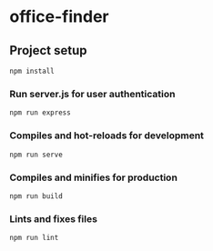 # office-finder

## Project setup
```
npm install
```

### Run server.js for user authentication
```
npm run express
```

### Compiles and hot-reloads for development
```
npm run serve
```

### Compiles and minifies for production
```
npm run build
```

### Lints and fixes files
```
npm run lint
```
